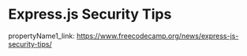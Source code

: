 # Express.js Security Tips

propertyName1_link: https://www.freecodecamp.org/news/express-js-security-tips/